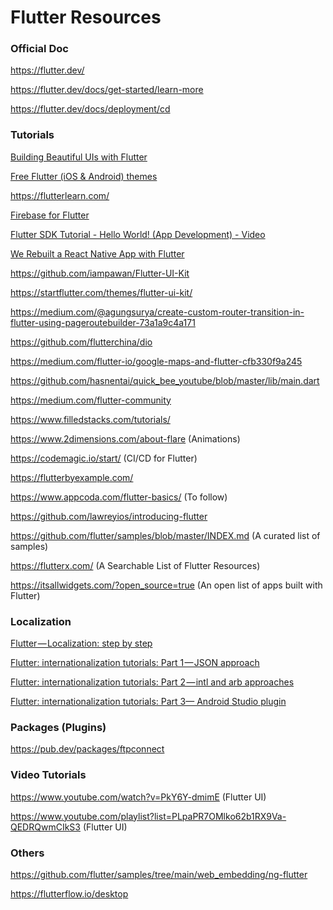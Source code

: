 # Flutter Resources

### Official Doc

https://flutter.dev/

https://flutter.dev/docs/get-started/learn-more

https://flutter.dev/docs/deployment/cd

### Tutorials

[Building Beautiful UIs with Flutter]( Flutterhttps://codelabs.developers.google.com/codelabs/flutter/#0)

[Free Flutter (iOS & Android) themes](https://startflutter.com/)

https://flutterlearn.com/

[Firebase for Flutter](https://codelabs.developers.google.com/codelabs/flutter-firebase/#0)

[Flutter SDK Tutorial - Hello World! (App Development) - Video](https://www.youtube.com/watch?v=CEPCGXQ7IQg)

[We Rebuilt a React Native App with Flutter](https://blog.geekyants.com/we-rebuilt-a-react-native-app-with-flutter-4160f0499a82)

https://github.com/iampawan/Flutter-UI-Kit

https://startflutter.com/themes/flutter-ui-kit/

https://medium.com/@agungsurya/create-custom-router-transition-in-flutter-using-pageroutebuilder-73a1a9c4a171

https://github.com/flutterchina/dio

https://medium.com/flutter-io/google-maps-and-flutter-cfb330f9a245

https://github.com/hasnentai/quick_bee_youtube/blob/master/lib/main.dart

https://medium.com/flutter-community

https://www.filledstacks.com/tutorials/

https://www.2dimensions.com/about-flare (Animations)

https://codemagic.io/start/ (CI/CD for Flutter)

https://flutterbyexample.com/

https://www.appcoda.com/flutter-basics/ (To follow)

https://github.com/lawreyios/introducing-flutter

https://github.com/flutter/samples/blob/master/INDEX.md (A curated list of samples)

https://flutterx.com/ (A Searchable List of Flutter Resources)

https://itsallwidgets.com/?open_source=true (An open list of apps built with Flutter)

### Localization

[Flutter — Localization: step by step](https://proandroiddev.com/flutter-localization-step-by-step-30f95d06018d)

[Flutter: internationalization tutorials: Part 1 — JSON approach](https://medium.com/@datvt9312/flutter-internationalization-tutorials-d8f0f711e7f)

[Flutter: internationalization tutorials: Part 2 — intl and arb approaches](https://medium.com/@datvt9312/flutter-internationalization-tutorials-part-2-intl-package-approach-and-as-plugin-approach-b0aabdb254d8)

[Flutter: internationalization tutorials: Part 3— Android Studio plugin](https://medium.com/@datvt9312/flutter-internationalization-tutorials-part-3-android-studio-plugin-8604e2dc90f0)

### Packages (Plugins)

https://pub.dev/packages/ftpconnect

### Video Tutorials

https://www.youtube.com/watch?v=PkY6Y-dmimE (Flutter UI)

https://www.youtube.com/playlist?list=PLpaPR7OMlko62b1RX9Va-QEDRQwmCIkS3 (Flutter UI)

### Others

https://github.com/flutter/samples/tree/main/web_embedding/ng-flutter

https://flutterflow.io/desktop
